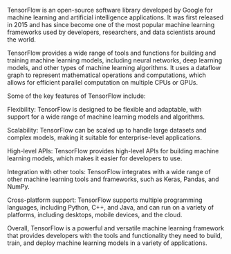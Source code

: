 TensorFlow is an open-source software library developed by Google for machine learning and artificial intelligence applications. It was first released in 2015 and has since become one of the most popular machine learning frameworks used by developers, researchers, and data scientists around the world.

TensorFlow provides a wide range of tools and functions for building and training machine learning models, including neural networks, deep learning models, and other types of machine learning algorithms. It uses a dataflow graph to represent mathematical operations and computations, which allows for efficient parallel computation on multiple CPUs or GPUs.

Some of the key features of TensorFlow include:

Flexibility: TensorFlow is designed to be flexible and adaptable, with support for a wide range of machine learning models and algorithms.

Scalability: TensorFlow can be scaled up to handle large datasets and complex models, making it suitable for enterprise-level applications.

High-level APIs: TensorFlow provides high-level APIs for building machine learning models, which makes it easier for developers to use.

Integration with other tools: TensorFlow integrates with a wide range of other machine learning tools and frameworks, such as Keras, Pandas, and NumPy.

Cross-platform support: TensorFlow supports multiple programming languages, including Python, C++, and Java, and can run on a variety of platforms, including desktops, mobile devices, and the cloud.

Overall, TensorFlow is a powerful and versatile machine learning framework that provides developers with the tools and functionality they need to build, train, and deploy machine learning models in a variety of applications.
